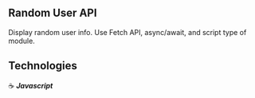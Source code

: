## Random User API

Display random user info. Use Fetch API, async/await, and script type of module.

## Technologies

:coffee: **_Javascript_**
